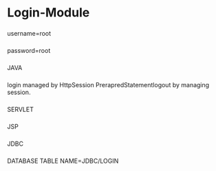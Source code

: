 # Login-Module
###
username=root
###
password=root
###
JAVA
###
login managed by HttpSession PrerapredStatementlogout by managing session.
###
SERVLET
###
JSP
###
JDBC
###
DATABASE TABLE NAME=JDBC/LOGIN
###

